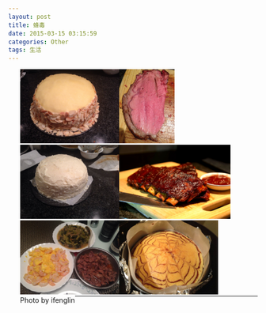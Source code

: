 ```yaml
---
layout: post
title: 蜂毒
date: 2015-03-15 03:15:59
categories: Other
tags: 生活
---
```


<style>li{float:left;list-style:none;margin:0}</style>
<ul>
<li><img src="/pic/fengdu/image.jpeg" widht="200" height="150" /></li>
<li><img src="/pic/fengdu/1419994471000.jpg" widht="200" height="150" /></li>
<li><img src="/pic/fengdu/1419793469000.jpg" widht="200" height="150" /></li>
<li><img src="/pic/fengdu/IMG_0116-modified.JPG" widht="200" height="150" /></li>
<li><img src="/pic/fengdu/image (1).jpeg" widht="200" height="150" /></li>
<li><img src="/pic/fengdu/1424547241000.jpg" widht="200" height="150" /></li>
</ul>
<p style="clear:left;"></p>

- Photo by ifenglin

---
